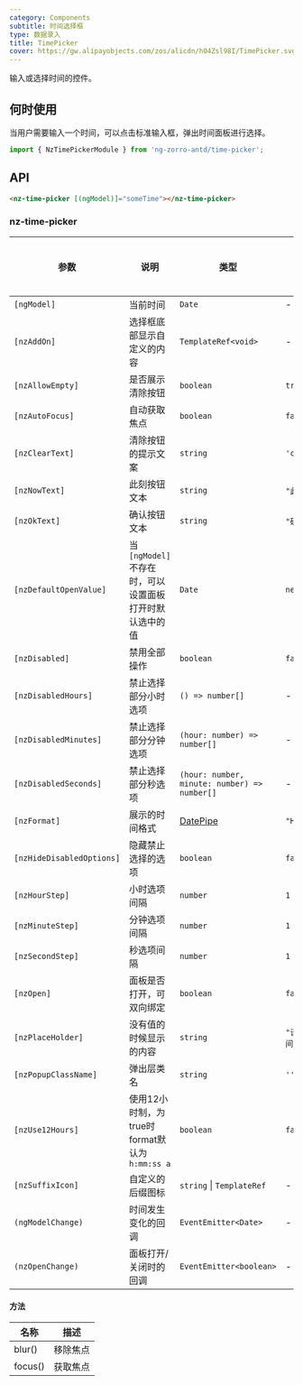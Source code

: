 ```yaml
---
category: Components
subtitle: 时间选择框
type: 数据录入
title: TimePicker
cover: https://gw.alipayobjects.com/zos/alicdn/h04Zsl98I/TimePicker.svg
---
```


输入或选择时间的控件。

## 何时使用

当用户需要输入一个时间，可以点击标准输入框，弹出时间面板进行选择。

```ts
import { NzTimePickerModule } from 'ng-zorro-antd/time-picker';
```

## API

```html
<nz-time-picker [(ngModel)]="someTime"></nz-time-picker>
```

### nz-time-picker

| 参数 | 说明 | 类型 | 默认值 | 全局配置 |
| --- | --- | --- | --- | --- |
| `[ngModel]` | 当前时间 | `Date` | - |
| `[nzAddOn]` | 选择框底部显示自定义的内容 | `TemplateRef<void>` | - |
| `[nzAllowEmpty]` | 是否展示清除按钮 | `boolean` | `true` | ✅ |
| `[nzAutoFocus]` | 自动获取焦点 | `boolean` | `false` |
| `[nzClearText]` | 清除按钮的提示文案 | `string` | `'clear'` | ✅ |
| `[nzNowText]` | 此刻按钮文本 | `string` | `"此刻"` | ✅ |
| `[nzOkText]` | 确认按钮文本 | `string` | `"确定"` | ✅ |
| `[nzDefaultOpenValue]` | 当 `[ngModel]` 不存在时，可以设置面板打开时默认选中的值 | `Date` | `new Date()` |
| `[nzDisabled]` | 禁用全部操作 | `boolean` | `false` |
| `[nzDisabledHours]` | 禁止选择部分小时选项 | `() => number[]` | - |
| `[nzDisabledMinutes]` | 禁止选择部分分钟选项 | `(hour: number) => number[]` | - |
| `[nzDisabledSeconds]` | 禁止选择部分秒选项 | `(hour: number, minute: number) => number[]` | - |
| `[nzFormat]` | 展示的时间格式 | [DatePipe](https://angular.io/api/common/DatePipe) | `"HH:mm:ss"` | ✅ |
| `[nzHideDisabledOptions]` | 隐藏禁止选择的选项 | `boolean` | `false` |
| `[nzHourStep]` | 小时选项间隔 | `number` | `1` | ✅ |
| `[nzMinuteStep]` | 分钟选项间隔 | `number` | `1` | ✅ |
| `[nzSecondStep]` | 秒选项间隔 | `number` | `1` | ✅ |
| `[nzOpen]` | 面板是否打开，可双向绑定 | `boolean` | `false` |
| `[nzPlaceHolder]` | 没有值的时候显示的内容 | `string` | `"请选择时间"` |
| `[nzPopupClassName]` | 弹出层类名 | `string` | `''` | ✅ |
| `[nzUse12Hours]` | 使用12小时制，为true时format默认为`h:mm:ss a` | `boolean` | `false` | ✅ |
| `[nzSuffixIcon]` | 自定义的后缀图标 | `string` \| `TemplateRef` | - | ✅ |
| `(ngModelChange)` | 时间发生变化的回调 | `EventEmitter<Date>` | - |
| `(nzOpenChange)` | 面板打开/关闭时的回调 | `EventEmitter<boolean>` | - |

#### 方法

| 名称 | 描述 |
| --- | --- |
| blur() | 移除焦点 |
| focus() | 获取焦点 |

